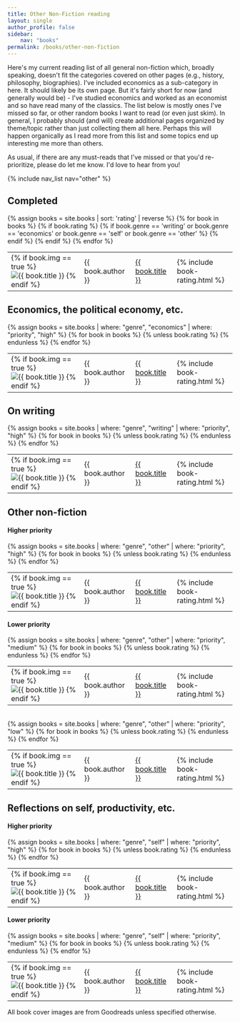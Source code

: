 ```yaml
---
title: Other Non-Fiction reading
layout: single
author_profile: false
sidebar:
    nav: "books"
permalink: /books/other-non-fiction
---
```


Here's my current reading list of all general non-fiction which, broadly speaking, doesn't fit the categories covered on other pages (e.g., history, philosophy, biographies).  I've included economics as a sub-category in here.  It should likely be its own page. But it's fairly short for now (and generally would be) - I've studied economics and worked as an economist and so have read many of the classics.  The list below is mostly ones I've missed so far, or other random books I want to read (or even just skim). In general, I probably should (and will) create additional pages organized by theme/topic rather than just collecting them all here. Perhaps this will happen organically as I read more from this list and some topics end up interesting me more than others. 

As usual, if there are any must-reads that I've missed or that you'd re-prioritize, please do let me know. I'd love to hear from you!

{% include nav_list nav="other" %}

## Completed
<div>
    <table cellspacing="0">
        {% assign books = site.books | sort: 'rating' | reverse %}
        {% for book in books %}
            {% if book.rating %}
                {% if book.genre == 'writing' or book.genre == 'economics' or book.genre == 'self' or book.genre == 'other' %}
                <tr>
                    <td>{% if book.img == true %}
                        <img class="book-small-img" src="{{ site.url }}/assets/images/books/{{ book.slug }}-small.jpg" alt="{{ book.title }}" />
                        {% endif %}
                    </td>
                    <td>{{ book.author }}</td>
                    <td><a href='{{ book.url }}'>{{ book.title }}</a></td>
                    <td>{% include book-rating.html %}</td>
                </tr>
                {% endif %}
            {% endif %}
        {% endfor %}
    </table>
</div>

## Economics, the political economy, etc.
<div>
    <table cellspacing="0">
        {% assign books = site.books | where: "genre", "economics" | where: "priority", "high" %}
        {% for book in books %}
            {% unless book.rating %}
            <tr>
                <td>{% if book.img == true %}
                    <img class="book-small-img" src="{{ site.url }}/assets/images/books/{{ book.slug }}-small.jpg" alt="{{ book.title }}" />
                    {% endif %}
                </td>
                <td>{{ book.author }}</td>
                <td><a href='{{ book.url }}'>{{ book.title }}</a></td>
                <td>{% include book-rating.html %}</td>
            </tr>
            {% endunless %}
        {% endfor %}
    </table>
</div>

## On writing
<div>
    <table cellspacing="0">
        {% assign books = site.books | where: "genre", "writing" | where: "priority", "high" %}
        {% for book in books %}
            {% unless book.rating %}
            <tr>
                <td>{% if book.img == true %}
                    <img class="book-small-img" src="{{ site.url }}/assets/images/books/{{ book.slug }}-small.jpg" alt="{{ book.title }}" />
                    {% endif %}
                </td>
                <td>{{ book.author }}</td>
                <td><a href='{{ book.url }}'>{{ book.title }}</a></td>
                <td>{% include book-rating.html %}</td>
            </tr>
            {% endunless %}
        {% endfor %}
    </table>
</div>

## Other non-fiction
#### Higher priority
<div>
    <table cellspacing="0">
        {% assign books = site.books | where: "genre", "other" | where: "priority", "high" %}
        {% for book in books %}
            {% unless book.rating %}
            <tr>
                <td>{% if book.img == true %}
                    <img class="book-small-img" src="{{ site.url }}/assets/images/books/{{ book.slug }}-small.jpg" alt="{{ book.title }}" />
                    {% endif %}
                </td>
                <td>{{ book.author }}</td>
                <td><a href='{{ book.url }}'>{{ book.title }}</a></td>
                <td>{% include book-rating.html %}</td>
            </tr>
            {% endunless %}
        {% endfor %}
    </table>
</div>

#### Lower priority
<div>
    <table cellspacing="0">
        {% assign books = site.books | where: "genre", "other" | where: "priority", "medium" %}
        {% for book in books %}
            {% unless book.rating %}
            <tr>
                <td>{% if book.img == true %}
                    <img class="book-small-img" src="{{ site.url }}/assets/images/books/{{ book.slug }}-small.jpg" alt="{{ book.title }}" />
                    {% endif %}
                </td>
                <td>{{ book.author }}</td>
                <td><a href='{{ book.url }}'>{{ book.title }}</a></td>
                <td>{% include book-rating.html %}</td>
            </tr>
            {% endunless %}
        {% endfor %}
    </table>
</div>

<br>
<div>
    <table cellspacing="0">
        {% assign books = site.books | where: "genre", "other" | where: "priority", "low" %}
        {% for book in books %}
            {% unless book.rating %}
            <tr>
                <td>{% if book.img == true %}
                    <img class="book-small-img" src="{{ site.url }}/assets/images/books/{{ book.slug }}-small.jpg" alt="{{ book.title }}" />
                    {% endif %}
                </td>
                <td>{{ book.author }}</td>
                <td><a href='{{ book.url }}'>{{ book.title }}</a></td>
                <td>{% include book-rating.html %}</td>
            </tr>
            {% endunless %}
        {% endfor %}
    </table>
</div>


## Reflections on self, productivity, etc.
#### Higher priority
<div>
    <table cellspacing="0">
        {% assign books = site.books | where: "genre", "self" | where: "priority", "high" %}
        {% for book in books %}
            {% unless book.rating %}
            <tr>
                <td>{% if book.img == true %}
                    <img class="book-small-img" src="{{ site.url }}/assets/images/books/{{ book.slug }}-small.jpg" alt="{{ book.title }}" />
                    {% endif %}
                </td>
                <td>{{ book.author }}</td>
                <td><a href='{{ book.url }}'>{{ book.title }}</a></td>
                <td>{% include book-rating.html %}</td>
            </tr>
            {% endunless %}
        {% endfor %}
    </table>
</div>

#### Lower priority
<div>
    <table cellspacing="0">
        {% assign books = site.books | where: "genre", "self" | where: "priority", "medium" %}
        {% for book in books %}
            {% unless book.rating %}
            <tr>
                <td>{% if book.img == true %}
                    <img class="book-small-img" src="{{ site.url }}/assets/images/books/{{ book.slug }}-small.jpg" alt="{{ book.title }}" />
                    {% endif %}
                </td>
                <td>{{ book.author }}</td>
                <td><a href='{{ book.url }}'>{{ book.title }}</a></td>
                <td>{% include book-rating.html %}</td>
            </tr>
            {% endunless %}
        {% endfor %}
    </table>
</div>

<div class="page-bottom">
    <p>All book cover images are from Goodreads unless specified otherwise.</p>
</div>